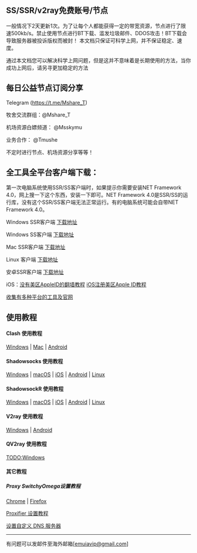 ## SS/SSR/v2ray免费账号/节点

一般情况下2天更新1次。为了让每个人都能获得一定的带宽资源，节点进行了限速500kb/s。禁止使用节点进行BT下载、滥发垃圾邮件、DDOS攻击！BT下载会导致服务器被投诉版权而被封！
本文档只保证可科学上网，并不保证稳定、速度。

通过本文档您可以解决科学上网问题，但是这并不意味着是长期使用的方法，当你成功上网后，请另寻更加稳定的方法


## 每日公益节点订阅分享

Telegram (https://t.me/Mshare_T)

牧舍交流群组：@Mshare_T

机场资源白嫖频道： @Msskymu

业务合作： @Tmushe

不定时进行节点、机场资源分享等等！


## 全工具全平台客户端下载：

第一次电脑系统使用SSR/SS客户端时，如果提示你需要安装NET Framework 4.0，网上搜一下这个东西，安装一下即可。NET Framework 4.0是SSR/SS的运行库，没有这个SSR/SS客户端无法正常运行。有的电脑系统可能会自带NET Framework 4.0。

Windows SSR客户端 [下载地址](https://github.com/shadowsocksr-backup/shadowsocksr-csharp/releases)

Windows SS客户端 [下载地址](https://github.com/shadowsocks/shadowsocks-windows/releases)

Mac SSR客户端 [下载地址](https://github.com/shadowsocksr-backup/ShadowsocksX-NG/releases)

Linux 客户端 [下载地址](http://www.mediafire.com/folder/xag0zy318a5tt/Linux)

安卓SSR客户端 [下载地址](https://github.com/shadowsocksr-backup/shadowsocksr-android/releases/download/3.4.0.8/shadowsocksr-release.apk)

iOS：[没有美区AppleID的翻墙教程](https://github.com/Alvin9999/new-pac/wiki/苹果手机翻墙软件) [iOS注册美区Apple ID教程](https://github.com/emuiavip/ssr/wiki/%E7%BE%8E%E5%8C%BAApple-ID%E6%B3%A8%E5%86%8C%E6%95%99%E7%A8%8B%EF%BC%81%E4%B8%A4%E5%88%86%E9%92%9F%E5%88%9B%E5%BB%BA%E7%BE%8E%E5%8C%BA%E8%B4%A6%E5%8F%B7%EF%BC%81)

[收集有多种平台的工具及官网](https://github.com/emuiavip/ssr/wiki/%E5%85%A8%E5%B7%A5%E5%85%B7%E5%85%A8%E5%B9%B3%E5%8F%B0%E7%9A%84%E5%B7%A5%E5%85%B7%E5%8F%8A%E5%AE%98%E7%BD%91)


## 使用教程

#### Clash 使用教程

[Windows](https://github.com/selierlin/Share-SSR-V2ray/blob/master/Clash/Clash_Windows.md) | [Mac](https://github.com/selierlin/Share-SSR-V2ray/blob/master/Clash/Clash_Mac.md) | [Android](https://github.com/selierlin/Share-SSR-V2ray/blob/master/Clash/Clash_Android.md)

#### Shadowsocks 使用教程

[Windows](https://github.com/selierlin/Share-SSR-V2ray/blob/master/SS/2-windows-setup-guide-cn.md) | [macOS](https://github.com/selierlin/Share-SSR-V2ray/blob/master/SS/3-macos-setup-guide-cn.md) | [iOS](https://github.com/selierlin/Share-SSR-V2ray/blob/master/SS/4-ios-setup-guide-cn.md) | [Android](https://github.com/selierlin/Share-SSR-V2ray/blob/master/SS/5-android-setup-guide-cn.md) | [Linux](https://github.com/selierlin/Share-SSR-V2ray/blob/master/SS/6-linux-setup-guide-cn.md)

#### ShadowsockR 使用教程

[Windows](https://github.com/selierlin/Share-SSR-V2ray/blob/master/SSR/11-windows-setup-guide-cn.md) | [macOS](https://github.com/selierlin/Share-SSR-V2ray/blob/master/SSR/12-macos-setup-guide-cn.md) | [iOS](https://github.com/selierlin/Share-SSR-V2ray/blob/master/SSR/13-ios-setup-guide-cn.md) | [Android](https://github.com/selierlin/Share-SSR-V2ray/blob/master/SSR/14-android-setup-guide-cn.md) | [Linux](https://github.com/selierlin/Share-SSR-V2ray/blob/master/SSR/15-linux-setup-guide-cn.md)

#### V2ray 使用教程

[Windows](https://github.com/selierlin/Share-SSR-V2ray/blob/master/V2ray/V2rayN_Windows.md) | [Android](https://github.com/selierlin/Share-SSR-V2ray/blob/master/V2ray/V2ray_Android.md)

#### QV2ray 使用教程

[TODO:Windows](https://github.com/selierlin/Share-SSR-V2ray/blob/master/QV2ray/QV2ray_Windows.md)

#### 其它教程

##### Proxy SwitchyOmega设置教程

[Chrome](https://github.com/selierlin/Share-SSR-V2ray/blob/master/Other/7-2-chrome-setup-guide-cn.md) | [Firefox](https://github.com/selierlin/Share-SSR-V2ray/blob/master/Other/7-1-firefox-setup-guide-cn.md)

[Proxifier 设置教程](https://github.com/selierlin/Share-SSR-V2ray/blob/master/Other/8-proxifier-settings.md)

[设置自定义 DNS 服务器](https://github.com/selierlin/Share-SSR-V2ray/blob/master/Other/9-dns-setup-guide-cn.md)

------

有问题可以发邮件至海外邮箱[emuiavip@gmail.com]
